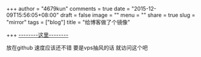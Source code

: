 +++
author = "4679kun"
comments = true
date = "2015-12-09T15:56:05+08:00"
draft = false
image = ""
menu = ""
share = true
slug = "mirror"
tags = ["blog"]
title = "给博客做了个镜像"

+++
[--------这里--------](https://borderland.me) 

放在github 速度应该还不错
要是vps抽风的话 就访问这个吧


